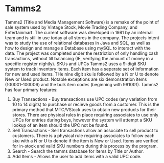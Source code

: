 # Tamms2

Tamms2 (Title and Media Management Software) is a remake of the point of sale system used by Vintage Stock, Movie Trading Company,  and Entertainmart.  The current software was developed in 1981 by an internal team and is still in use today at all stores in the company.
The projects intent was to study the use of relational databases in Java and SQL, as well as how to design and manage a Database using mySQL to interact with the data.  The project was completed under the restriction of only handling cash transactions, without till balancing (IE, verifying the amount of money in a specific register nightly).
SKUs and UPCs
Tamms2 uses a 9-digit SKU system to track inventory items.  Each item has a seperate set of information for new and used items.  THe nine digit sku is followed by a N or U to denote New or Used product.  Notable exceptions are six demonstration items (100001-100006) and the bulk item codes (beginning with 991001).
 Tamms2 has four primary features:
1) Buy Transactions - Buy transactions use UPC codes (any variation from 10 to 14 digits) to purchase or recieve goods from a customer.  This is the primary method that MTC/VStock uses to obtain new products for their stores.  There are physical rules in place requiring associates to use only UPCs for entries during buys, however the system will attempt a SKU lookup of an item should the UPC not be found.
2) Sell Transactions - Sell transactions allow an associate to sell product to customers.  There is a physical rule requiring associates to follow each sku with a N or U to denote if the item is New or Used.  Items are verified for in-stock and valid SKU numbers during this process by the program.
3) Search - Search the tamms database for items by Title or Author.
4) Add Items - Allows the user to add items with a valid UPC code.

